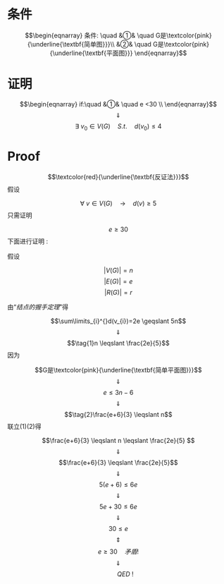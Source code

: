 # 条件

$$\begin{eqnarray}
条件: \quad
&①& \quad G是\textcolor{pink}{\underline{\textbf{简单图}}}\\
&②& \quad G是\textcolor{pink}{\underline{\textbf{平面图}}}
\end{eqnarray}$$
# 证明

$$\begin{eqnarray}
if:\quad
&①& \quad e <30 \\
\end{eqnarray}$$
$$\quad \Downarrow \quad $$
$$\exists \  v_{0} \in V(G) \quad S.t. \quad d(v_{0})  \leqslant 4$$
# Proof

$$\textcolor{red}{\underline{\textbf{反证法}}}$$
假设

$$\forall \ v \in V(G)  \quad \rightarrow \quad d(v)  \geqslant 5$$
只需证明

$$e  \geqslant 30$$
下面进行证明 :

假设

$$|V(G)|=n$$
$$|E(G)|=e$$
$$|R(G)|=r$$

由“$结点的握手定理$”得

$$\sum\limits_{i}^{}d(v_{i})=2e  \geqslant 5n$$
$$\quad \Downarrow \quad $$
$$\tag{1}n  \leqslant \frac{2e}{5}$$
因为

$$G是\textcolor{pink}{\underline{\textbf{简单平面图}}}$$
$$\quad \Downarrow \quad $$
$$e  \leqslant 3n -6$$
$$\quad \Downarrow \quad $$
$$\tag{2}\frac{e+6}{3}  \leqslant n$$
联立(1)(2)得

$$\frac{e+6}{3}  \leqslant n  \leqslant \frac{2e}{5} $$
$$\quad \Downarrow \quad $$
$$\frac{e+6}{3}  \leqslant \frac{2e}{5}$$
$$\quad \Downarrow \quad $$
$$5(e+6)  \leqslant 6e$$
$$\quad \Downarrow \quad $$
$$5e +30  \leqslant 6e $$
$$\quad \Downarrow \quad $$
$$30  \leqslant e$$
$$\quad \Updownarrow \quad$$
$$e  \geqslant 30 \quad 矛盾!$$
$$\quad \Downarrow \quad $$
$$\qquad QED\ !$$
